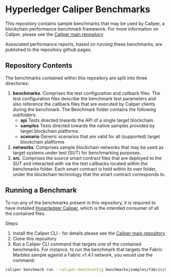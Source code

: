 # Hyperledger Caliper Benchmarks
This repository contains sample benchmarks that may be used by Caliper, a blockchain performance benchmark framework. For more information on Caliper, please see the [Caliper main repository](https://github.com/hyperledger/caliper/)

Associated performance reports, based on running these benchmarks, are published to the repository github pages.

## Repository Contents
The benchmarks contained within this repository are split into three directories:
1. **benchmarks**. Comprises the test configuration and callback files. The test configuration files describe the benchmark test parameters and also reference the callback files that are executed by Caliper clients during the benchmark. The Benchmark folder contains the following subfolders:
    - **api** Tests directed towards the API of a single target blockchain.
	- **samples** Tests directed towards the native samples provided by target blockchain platforms.
	- **scenario** Generic scenarios that are valid for all (supported) target blockchain platforms
2. **networks**. Comprises sample blockchain networks that may be used as target systems under test (SUT) for benchmarking purposes.
3. **src**. Comprises the source smart contract files that are deployed to the SUT and interacted with via the test callbacks located within the benchmarks folder. Each smart contract is held within its own folder, under the blockchain technology that the smart contract corresponds to. 

## Running a Benchmark
To run any of the benchmarks present in this repository, it is required to have installed [Hyperledger Caliper]((https://github.com/hyperledger/caliper/)), which is the intended consumer of all the contained files.

Steps:
1. Install the Caliper CLI - for details please see the [Caliper main repository](https://github.com/hyperledger/caliper/)
2. Clone this repository
3. Run a Caliper CLI command that targets one of the contained benchmarks. 
For instance, to run the benchmark that targets the Fabric Marbles sample against a Fabric v1.4.1 network, you would use the command: 
```bash
caliper benchmark run --caliper-benchconfig benchmarks/samples/fabric/marbles/config.yaml --caliper-networkconfig networks/fabric/fabric-v1.4.1/2org1peergoleveldb/fabric-go.yaml --caliper-workspace <path_to_caliper_benchmarks_root_directory>
```
